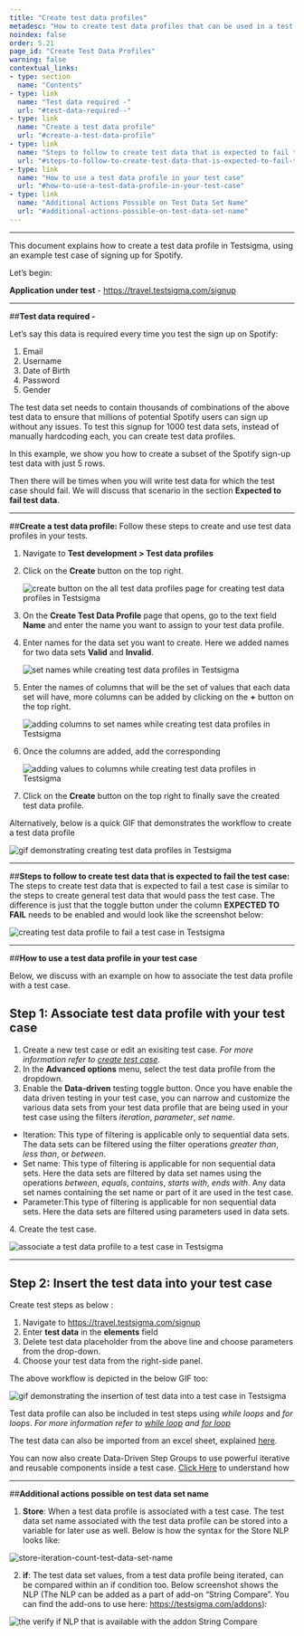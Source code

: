 ```yaml
---
title: "Create test data profiles"
metadesc: "How to create test data profiles that can be used in a test case in Testsigma."
noindex: false
order: 5.21
page_id: "Create Test Data Profiles"
warning: false
contextual_links:
- type: section
  name: "Contents"
- type: link
  name: "Test data required -"
  url: "#test-data-required--"
- type: link
  name: "Create a test data profile"
  url: "#create-a-test-data-profile"
- type: link
  name: "Steps to follow to create test data that is expected to fail the test case:"
  url: "#steps-to-follow-to-create-test-data-that-is-expected-to-fail-the-test-case"
- type: link
  name: "How to use a test data profile in your test case"
  url: "#how-to-use-a-test-data-profile-in-your-test-case"
- type: link
  name: "Additional Actions Possible on Test Data Set Name"
  url: "#additional-actions-possible-on-test-data-set-name"
---
```


---

This document explains how to create a test data profile in Testsigma, using an example test case of signing up for Spotify. 

Let’s begin:

**Application under test** - https://travel.testsigma.com/signup

---
##**Test data required -**

Let’s say this data is required every time you test the sign up on Spotify:
1. Email
2. Username
3. Date of Birth
4. Password
5. Gender

The test data set needs to contain thousands of combinations of the above test data to ensure that millions of potential Spotify users can sign up without any issues. To test this signup for 1000 test data sets, instead of manually hardcoding each, you can create test data profiles.

In this example, we show you how to create a subset of the Spotify sign-up test data with just 5 rows. 

Then there will be times when you will write test data for which the test case should fail. We will discuss that scenario in the section **Expected to fail test data**.

---
##**Create a test data profile:**
Follow these steps to create and use test data profiles in your tests.

1. Navigate to **Test development > Test data profiles**
2. Click on the **Create** button on the top right.

    ![create button on the all test data profiles page for creating test data profiles in Testsigma](https://s3.amazonaws.com/static-docs.testsigma.com/new_images/test-data/create-data-profiles/create_test_data_profile.png)

3. On the **Create Test Data Profile**  page that opens, go to the text field **Name** and enter the name you want to assign to your test data profile.
4. Enter names for the data set you want to create. Here we added names  for two data sets **Valid** and **Invalid**.

    ![set names while creating test data profiles in Testsigma](https://s3.amazonaws.com/static-docs.testsigma.com/new_images/test-data/create-data-profiles/valid_invalid_data_profile.png)

5. Enter the names of columns that will be the set of values that each data set will have, more columns can be added by clicking on the **+** button on the top right.

    ![adding columns to set names while creating test data profiles in Testsigma](https://s3.amazonaws.com/static-docs.testsigma.com/new_images/test-data/create-data-profiles/columns_test_data_profile.png)

  
6. Once the columns are added, add the corresponding

    ![adding values to columns while creating test data profiles in Testsigma](https://s3.amazonaws.com/static-docs.testsigma.com/new_images/test-data/create-data-profiles/test_data_profile_create.png)

7. Click on the **Create** button on the top right to finally save the created test data profile.

Alternatively, below is a quick GIF that demonstrates the workflow to create a test data profile

   ![gif demonstrating creating test data profiles in Testsigma](https://docs.testsigma.com/images/create-data-profiles/creating-test-data-profiles-gif.gif)

---
##**Steps to follow to create test data that is expected to fail the test case:**
The steps to create test data that is expected to fail a test case is similar to the steps to create general test data that would pass the test case. The difference is just that the toggle button under the column **EXPECTED TO FAIL** needs to be enabled and would look like the screenshot below:

   ![creating test data profile to fail a test case in Testsigma](https://docs.testsigma.com/images/test-data/creating-test-data-profile-to-fail-test-case.png)


---
##**How to use a test data profile in your test case**

Below, we discuss with an example on how to associate the test data profile with a test case. 


## Step 1: Associate test data profile with your test case 

1. Create a new test case or edit an exisiting test case. *For more information refer to [create test case](https://testsigma.com/docs/test-cases/manage/add-edit-delete/)*.
2. In the **Advanced options** menu, select the test data profile from the dropdown.
3. Enable the **Data-driven** testing toggle button. Once you have enable the data driven testing in your test case, you can narrow and customize the various data sets from your test data profile that are being used in your test case using the filters *iteration*, *parameter*, *set name*.
<ul>
<li>Iteration: This type of filtering is applicable only to sequential data sets. The data sets can be filtered using the filter operations <em>greater than</em>, <em>less than</em>, or <em>between</em>.</li>
<li>Set name: This type of filtering is applicable for non sequential data sets. Here the data sets are filtered by data set names using the operations <em>between</em>, <em>equals</em>, <em>contains</em>, <em>starts with</em>, <em>ends with</em>. Any data set names containing the set name or part of it are used in the test case.</li>
<li>Parameter:This type of filtering is applicable for non sequential data sets. Here the data sets are filtered using parameters used in data sets.</li>
</ul>
4. Create the test case.

![associate a test data profile to a test case in Testsigma](https://s3.amazonaws.com/static-docs.testsigma.com/new_images/test-data/create-data-profiles/data_driven_test.gif)

---
## Step 2: Insert the test data into your test case

Create test steps as below :<br>

1. Navigate to https://travel.testsigma.com/signup
2. Enter **test data** in the **elements** field
3. Delete test data placeholder from the above line and choose parameters from the drop-down. 
4. Choose your test data from the right-side panel.

The above workflow is depicted in the below GIF too:

   ![gif demonstrating the insertion of test data into a test case in Testsigma](https://s3.amazonaws.com/static-docs.testsigma.com/new_images/test-data/create-data-profiles/using_data_profile.gif)

Test data profile can also be included in test steps using *while loops* and *for loops*. *For more information refer to [while loop](https://testsigma.com/docs/test-cases/step-types/while-loop/) and [for loop](https://testsigma.com/docs/test-cases/step-types/for-loop/)*

The test data can also be imported from an excel sheet, explained [here](https://testsigma.com/docs/test-data/import-data-profiles/).


You can now also create Data-Driven Step Groups to use powerful iterative and reusable components inside a test case. [Click Here](https://testsigma.com/docs/test-cases/step-types/step-group/#create-a-data-driven-step-group) to understand how

---
##**Additional actions possible on test data set name**


1. **Store**: When a test data profile is associated with a test case. The test data set name associated with the test data profile can be stored into a variable for later use as well. Below is how the syntax for the Store NLP looks like:

![store-iteration-count-test-data-set-name](https://s3.amazonaws.com/static-docs.testsigma.com/new_images/test-cases/step-types/for-loop/store-iteration-count-test-data-set-name.png)

2. **if**: The test data set values, from a test data profile being iterated, can be compared within an if condition too. Below screenshot shows the NLP (The NLP can be added as a part of add-on “String Compare”. You can find the add-ons to use here: https://testsigma.com/addons):


![the verify if NLP that is available with the addon String Compare](https://s3.amazonaws.com/static-docs.testsigma.com/new_images/test-cases/step-types/step-group/verify-with-if-with-string-compare.png)

